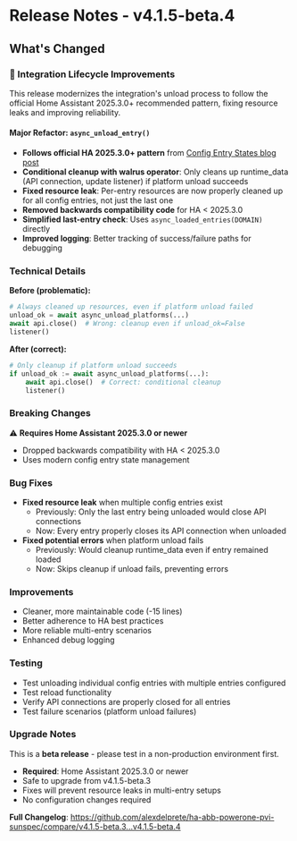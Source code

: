 # Release Notes - v4.1.5-beta.4

## What's Changed

### 🔄 Integration Lifecycle Improvements

This release modernizes the integration's unload process to follow the official Home Assistant 2025.3.0+ recommended pattern, fixing resource leaks and improving reliability.

#### Major Refactor: `async_unload_entry()`

- **Follows official HA 2025.3.0+ pattern** from [Config Entry States blog post](https://developers.home-assistant.io/blog/2025/02/19/new-config-entry-states/)
- **Conditional cleanup with walrus operator**: Only cleans up runtime_data (API connection, update listener) if platform unload succeeds
- **Fixed resource leak**: Per-entry resources are now properly cleaned up for all config entries, not just the last one
- **Removed backwards compatibility code** for HA < 2025.3.0
- **Simplified last-entry check**: Uses `async_loaded_entries(DOMAIN)` directly
- **Improved logging**: Better tracking of success/failure paths for debugging

### Technical Details

**Before (problematic):**
```python
# Always cleaned up resources, even if platform unload failed
unload_ok = await async_unload_platforms(...)
await api.close()  # Wrong: cleanup even if unload_ok=False
listener()
```

**After (correct):**
```python
# Only cleanup if platform unload succeeds
if unload_ok := await async_unload_platforms(...):
    await api.close()  # Correct: conditional cleanup
    listener()
```

### Breaking Changes

⚠️ **Requires Home Assistant 2025.3.0 or newer**
- Dropped backwards compatibility with HA < 2025.3.0
- Uses modern config entry state management

### Bug Fixes

- **Fixed resource leak** when multiple config entries exist
  - Previously: Only the last entry being unloaded would close API connections
  - Now: Every entry properly closes its API connection when unloaded
- **Fixed potential errors** when platform unload fails
  - Previously: Would cleanup runtime_data even if entry remained loaded
  - Now: Skips cleanup if unload fails, preventing errors

### Improvements

- Cleaner, more maintainable code (-15 lines)
- Better adherence to HA best practices
- More reliable multi-entry scenarios
- Enhanced debug logging

### Testing

- Test unloading individual config entries with multiple entries configured
- Test reload functionality
- Verify API connections are properly closed for all entries
- Test failure scenarios (platform unload failures)

### Upgrade Notes

This is a **beta release** - please test in a non-production environment first.

- **Required**: Home Assistant 2025.3.0 or newer
- Safe to upgrade from v4.1.5-beta.3
- Fixes will prevent resource leaks in multi-entry setups
- No configuration changes required

**Full Changelog**: https://github.com/alexdelprete/ha-abb-powerone-pvi-sunspec/compare/v4.1.5-beta.3...v4.1.5-beta.4
